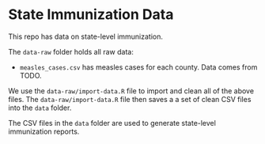 # State Immunization Data

This repo has data on state-level immunization. 

The `data-raw` folder holds all raw data:

- `measles_cases.csv` has measles cases for each county. Data comes from TODO.

We use the `data-raw/import-data.R` file to import and clean all of the above
files. The `data-raw/import-data.R` file then saves a a set of clean CSV files
into the `data` folder. 

The CSV files in the `data` folder are used to generate state-level immunization reports.
